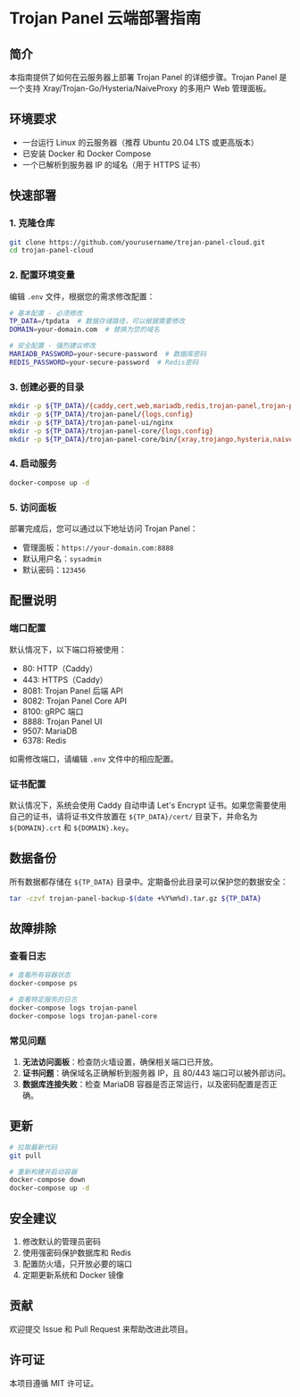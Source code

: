 # Trojan Panel 云端部署指南

## 简介

本指南提供了如何在云服务器上部署 Trojan Panel 的详细步骤。Trojan Panel 是一个支持 Xray/Trojan-Go/Hysteria/NaiveProxy 的多用户 Web 管理面板。

## 环境要求

- 一台运行 Linux 的云服务器（推荐 Ubuntu 20.04 LTS 或更高版本）
- 已安装 Docker 和 Docker Compose
- 一个已解析到服务器 IP 的域名（用于 HTTPS 证书）

## 快速部署

### 1. 克隆仓库

```bash
git clone https://github.com/yourusername/trojan-panel-cloud.git
cd trojan-panel-cloud
```

### 2. 配置环境变量

编辑 `.env` 文件，根据您的需求修改配置：

```bash
# 基本配置 - 必须修改
TP_DATA=/tpdata  # 数据存储路径，可以根据需要修改
DOMAIN=your-domain.com  # 替换为您的域名

# 安全配置 - 强烈建议修改
MARIADB_PASSWORD=your-secure-password  # 数据库密码
REDIS_PASSWORD=your-secure-password  # Redis密码
```

### 3. 创建必要的目录

```bash
mkdir -p ${TP_DATA}/{caddy,cert,web,mariadb,redis,trojan-panel,trojan-panel-ui,trojan-panel-core}
mkdir -p ${TP_DATA}/trojan-panel/{logs,config}
mkdir -p ${TP_DATA}/trojan-panel-ui/nginx
mkdir -p ${TP_DATA}/trojan-panel-core/{logs,config}
mkdir -p ${TP_DATA}/trojan-panel-core/bin/{xray,trojango,hysteria,naiveproxy,hysteria2}/config
```

### 4. 启动服务

```bash
docker-compose up -d
```

### 5. 访问面板

部署完成后，您可以通过以下地址访问 Trojan Panel：

- 管理面板：`https://your-domain.com:8888`
- 默认用户名：`sysadmin`
- 默认密码：`123456`

## 配置说明

### 端口配置

默认情况下，以下端口将被使用：

- 80: HTTP（Caddy）
- 443: HTTPS（Caddy）
- 8081: Trojan Panel 后端 API
- 8082: Trojan Panel Core API
- 8100: gRPC 端口
- 8888: Trojan Panel UI
- 9507: MariaDB
- 6378: Redis

如需修改端口，请编辑 `.env` 文件中的相应配置。

### 证书配置

默认情况下，系统会使用 Caddy 自动申请 Let's Encrypt 证书。如果您需要使用自己的证书，请将证书文件放置在 `${TP_DATA}/cert/` 目录下，并命名为 `${DOMAIN}.crt` 和 `${DOMAIN}.key`。

## 数据备份

所有数据都存储在 `${TP_DATA}` 目录中。定期备份此目录可以保护您的数据安全：

```bash
tar -czvf trojan-panel-backup-$(date +%Y%m%d).tar.gz ${TP_DATA}
```

## 故障排除

### 查看日志

```bash
# 查看所有容器状态
docker-compose ps

# 查看特定服务的日志
docker-compose logs trojan-panel
docker-compose logs trojan-panel-core
```

### 常见问题

1. **无法访问面板**：检查防火墙设置，确保相关端口已开放。
2. **证书问题**：确保域名正确解析到服务器 IP，且 80/443 端口可以被外部访问。
3. **数据库连接失败**：检查 MariaDB 容器是否正常运行，以及密码配置是否正确。

## 更新

```bash
# 拉取最新代码
git pull

# 重新构建并启动容器
docker-compose down
docker-compose up -d
```

## 安全建议

1. 修改默认的管理员密码
2. 使用强密码保护数据库和 Redis
3. 配置防火墙，只开放必要的端口
4. 定期更新系统和 Docker 镜像

## 贡献

欢迎提交 Issue 和 Pull Request 来帮助改进此项目。

## 许可证

本项目遵循 MIT 许可证。